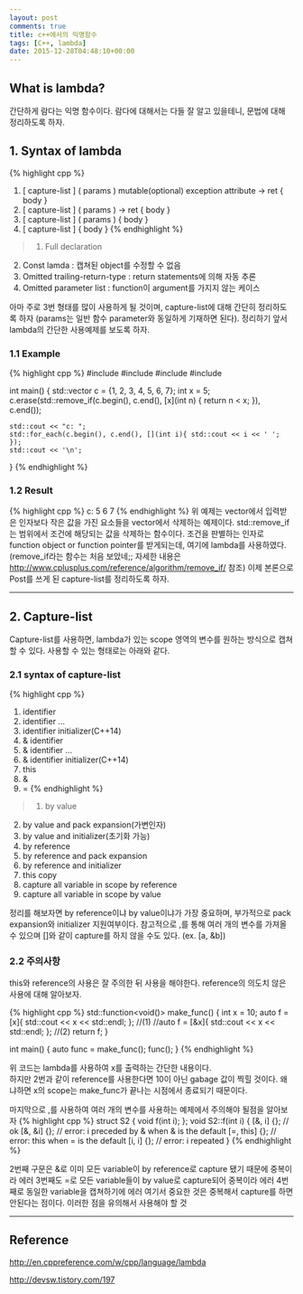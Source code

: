 ```yaml
---
layout: post
comments: true
title: c++에서의 익명함수
tags: [C++, lambda]
date: 2015-12-28T04:48:10+00:00
---
```


## What is lambda?
간단하게 람다는 익명 함수이다.
람다에 대해서는 다들 잘 알고 있을테니, 문법에 대해 정리하도록 하자.


## 1. Syntax of lambda
{% highlight cpp %}
1. [ capture-list ] ( params ) mutable(optional) exception attribute -> ret { body }
2. [ capture-list ] ( params ) -> ret { body }
3. [ capture-list ] ( params ) { body }
4. [ capture-list ] { body }
{% endhighlight %}
>1. Full declaration
2. Const lamda : 캡쳐된 object를 수정할 수 없음
3. Omitted trailing-return-type : return statements에 의해 자동 추론
4. Omitted parameter list : function이 argument를 가지지 않는 케이스

아마 주로 3번 형태를 많이 사용하게 될 것이며, capture-list에 대해 간단히 정리하도록 하자
(params는 일반 함수 parameter와 동일하게 기재하면 된다).
정리하기 앞서 lambda의 간단한 사용예제를 보도록 하자.

### 1.1 Example
{% highlight cpp %}
#include <vector>
#include <iostream>
#include <algorithm>
#include <functional>

int main()
{
    std::vector<int> c = {1, 2, 3, 4, 5, 6, 7};
    int x = 5;
    c.erase(std::remove_if(c.begin(), c.end(), [x](int n) { return n < x; }), c.end());

    std::cout << "c: ";
    std::for_each(c.begin(), c.end(), [](int i){ std::cout << i << ' '; });
    std::cout << '\n';
}
{% endhighlight %}

### 1.2 Result
{% highlight cpp %}
c: 5 6 7
{% endhighlight %}
위 예제는 vector에서 입력받은 인자보다 작은 값을 가진 요소들을 vector에서 삭제하는 예제이다.
std::remove_if는 범위에서 조건에 해당되는 값을 삭제하는 함수이다.
조건을 판별하는 인자로 function object or function pointer를 받게되는데, 여기에 lambda를 사용하였다.
(remove_if라는 함수는 처음 보았네;; 자세한 내용은 http://www.cplusplus.com/reference/algorithm/remove_if/ 참조)
이제 본론으로 Post를 쓰게 된 capture-list를 정리하도록 하자.

---

## 2. Capture-list
Capture-list를 사용하면, lambda가 있는 scope 영역의 변수를 원하는 방식으로 캡쳐할 수 있다.
사용할 수 있는 형태로는 아래와 같다.

### 2.1 syntax of capture-list
{% highlight cpp %}
1. identifier
2. identifier ...
3. identifier initializer(C++14)
4. & identifier
5. & identifier ...
6. & identifier initializer(C++14)
7. this
8. &
9. =
{% endhighlight %}

>1. by value
2. by value and pack expansion(가변인자)
3. by value and initializer(초기화 가능)
4. by reference
5. by reference and pack expansion
6. by reference and initializer
7. this copy
8. capture all variable in scope by reference
9. capture all variable in scope by value


정리를 해보자면 by  reference이냐 by value이냐가 가장 중요하며,
부가적으로 pack expansion와 initializer 지원여부이다.
참고적으로 ,를 통해 여러 개의 변수를 가져올 수 있으며 []와 같이 capture를 하지 않을 수도 있다.
(ex. [a, &b])

### 2.2 주의사항
this와 reference의 사용은 잘 주의한 뒤 사용을 해야한다.
reference의 의도치 않은 사용에 대해 알아보자.

{% highlight cpp %}
std::function<void()> make_func()
{
  int x = 10;
  auto f = [x]{ std::cout << x << std::endl; }; //(1)
  //auto f = [&x]{ std::cout << x << std::endl; }; //(2)
  return f;
}

int main()
{
  auto func = make_func();
  func();
}
{% endhighlight %}

위 코드는 lambda를 사용하여 x를 출력하는 간단한 내용이다.  
하지만 2번과 같이  reference를 사용한다면 10이 아닌 gabage 값이 찍힐 것이다.
왜냐하면 x의 scope는 make_func가 끝나는 시점에서 종료되기 때문이다.

마지막으로 ,를 사용하여 여러 개의 변수를 사용하는 예제에서 주의해야 될점을 알아보자
{% highlight cpp %}
struct S2 { void f(int i); };
void S2::f(int i)
{
    [&, i] {}; // ok
    [&, &i] {}; // error: i preceded by & when & is the default
    [=, this] {}; // error: this when = is the default
    [i, i] {}; // error: i repeated
}
{% endhighlight %}

2번째 구문은 &로 이미 모든 variable이 by reference로 capture 됐기 때문에 중복이라 에러
3번째도 =로 모든 variable들이 by value로 capture되어 중복이라 에러
4번째로 동일한 variable을 캡쳐하기에 에러
여기서 중요한 것은 중복해서 capture를 하면 안된다는 점이다.
이러한 점을 유의해서 사용해야 할 것

---

## Reference

<http://en.cppreference.com/w/cpp/language/lambda>

<http://devsw.tistory.com/197>
